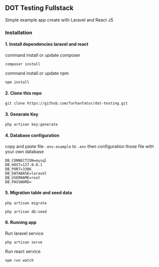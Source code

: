 ## DOT Testing Fullstack
Simple example app create with Laravel and React JS

### Installation
#### 1. Install dependencies laravel and react
command install or update composer
```
composer install
```
command install or update npm
```
npm install
```
#### 2. Clone this repo
```
git clone https://github.com/farhanfatur/dot-testing.git
```

#### 3. Generate Key
```
php artisan key:generate
```
#### 4. Database configuration
copy and paste file ```.env.example``` to ```.env``` then 
configuration those file with your own database
```
DB_CONNECTION=mysql
DB_HOST=127.0.0.1
DB_PORT=3306
DB_DATABASE=laravel
DB_USERNAME=root
DB_PASSWORD=
```
#### 5. Migration table and seed data
```
php artisan migrate
```
```
php artisan db:seed
```

#### 6. Running app
Run laravel service
```
php artisan serve
```
Run react service
```
npm run watch
```
